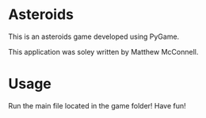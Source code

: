 # Asteroids

This is an asteroids game developed using PyGame.

This application was soley written by Matthew McConnell.

# Usage

Run the main file located in the game folder! Have fun!
